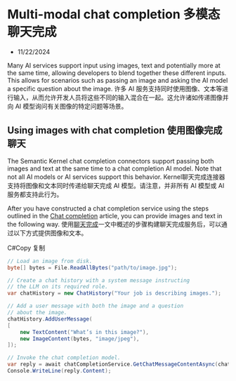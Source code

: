 # Multi-modal chat completion 多模态聊天完成

- 11/22/2024

Many AI services support input using images, text and potentially more at the same time, allowing developers to blend together these different inputs. This allows for scenarios such as passing an image and asking the AI model a specific question about the image.
许多 AI 服务支持同时使用图像、文本等进行输入，从而允许开发人员将这些不同的输入混合在一起。这允许诸如传递图像并向 AI 模型询问有关图像的特定问题等场景。



## Using images with chat completion 使用图像完成聊天

The Semantic Kernel chat completion connectors support passing both images and text at the same time to a chat completion AI model. Note that not all AI models or AI services support this behavior.
Kernel聊天完成连接器支持将图像和文本同时传递给聊天完成 AI 模型。请注意，并非所有 AI 模型或 AI 服务都支持此行为。

After you have constructed a chat completion service using the steps outlined in the [Chat completion](https://learn.microsoft.com/en-us/semantic-kernel/concepts/ai-services/chat-completion/) article, you can provide images and text in the following way.
使用[聊天完成](https://learn.microsoft.com/en-us/semantic-kernel/concepts/ai-services/chat-completion/)一文中概述的步骤构建聊天完成服务后，可以通过以下方式提供图像和文本。

C#Copy  复制

```csharp
// Load an image from disk.
byte[] bytes = File.ReadAllBytes("path/to/image.jpg");

// Create a chat history with a system message instructing
// the LLM on its required role.
var chatHistory = new ChatHistory("Your job is describing images.");

// Add a user message with both the image and a question
// about the image.
chatHistory.AddUserMessage(
[
    new TextContent("What’s in this image?"),
    new ImageContent(bytes, "image/jpeg"),
]);

// Invoke the chat completion model.
var reply = await chatCompletionService.GetChatMessageContentAsync(chatHistory);
Console.WriteLine(reply.Content);
```